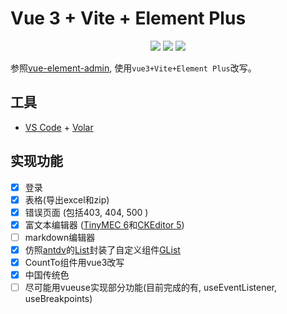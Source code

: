 # Vue 3 + Vite + Element Plus

<div align=center>
<img src="https://img.shields.io/badge/vue-3.2.27-blue" />
<img src="https://img.shields.io/badge/vite-3.10-blue" />
<img src="https://img.shields.io/badge/ElementPlus-2.2.19-blue" />
</div>

参照[vue-element-admin](https://github.com/PanJiaChen/vue-element-admin), 使用`vue3+Vite+Element Plus`改写。

## 工具

- [VS Code](https://code.visualstudio.com/) + [Volar](https://marketplace.visualstudio.com/items?itemName=Vue.volar)

## 实现功能

- [x] 登录
- [x] 表格(导出excel和zip)
- [x] 错误页面 (包括403, 404, 500 )
- [x] 富文本编辑器 ([TinyMEC 6](https://www.tiny.cloud/tinymce/)和[CKEditor 5](https://ckeditor.com/))
- [ ] markdown编辑器
- [x] 仿照[antdv](https://www.antdv.com/components/overview)的[List](https://www.antdv.com/components/list)封装了自定义组件[GList](./src/components/GList/README.md)
- [x] CountTo组件用vue3改写
- [x] 中国传统色
- [ ] 尽可能用vueuse实现部分功能(目前完成的有, useEventListener, useBreakpoints)
